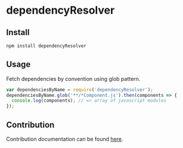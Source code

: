 
# dependencyResolver

## Install

```bash
npm install dependencyResolver
```

## Usage

Fetch dependencies by convention using glob pattern.

```javascript
var dependenciesByName = require('dependencyResolver');
dependenciesByName.glob('**/*Component.js').then(components => {
  console.log(components); // => array of javascript modules
});
```

## Contribution

Contribution documentation can be found [here](CONTRIBUTE.md).

